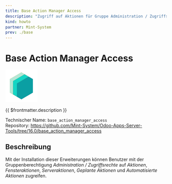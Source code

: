 ```yaml
---
title: Base Action Manager Access
description: "Zugriff auf Aktionen für Gruppe Administration / Zugriffsrechte."
kind: howto
partner: Mint-System
prev: ./base
---
```

# Base Action Manager Access
![icon_oms_box](attachments/icons_odoo_mint_system.png)

{{ $frontmatter.description }}

Technischer Name: `base_action_manager_access`\
Repository: <https://github.com/Mint-System/Odoo-Apps-Server-Tools/tree/16.0/base_action_manager_access>

## Beschreibung

Mit der Installation dieser Erweiterungen können Benutzer mit der Gruppenberechtigung *Administration / Zugriffsrechte* auf *Aktionen*, *Fensteraktionen*, *Serveraktionen*, *Geplante Aktionen* und *Automatisierte Aktionen* zugreifen.
